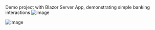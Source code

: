 Demo project with Blazor Server App, demonstrating simple banking interactions
![image](https://user-images.githubusercontent.com/61605749/198857264-59c1127f-91cb-4ffc-a01c-d46ec9c9c549.png)

![image](https://user-images.githubusercontent.com/61605749/198857097-7d7c0a2f-6165-4114-a99a-f53bca37d8df.png)
